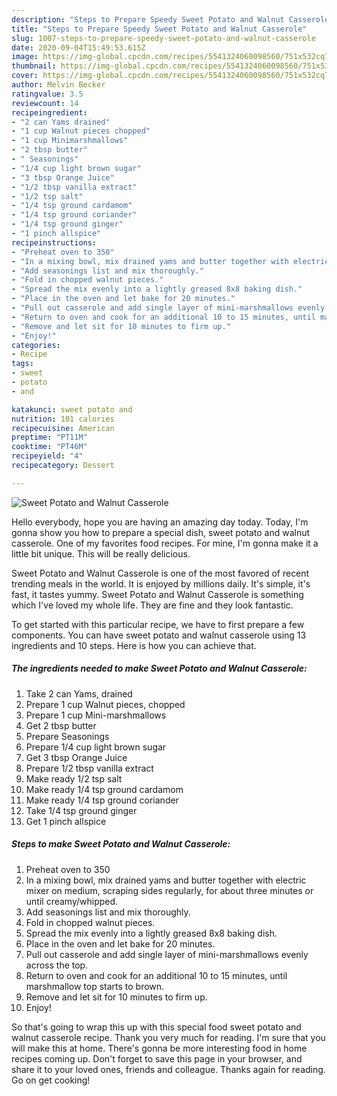 ```yaml
---
description: "Steps to Prepare Speedy Sweet Potato and Walnut Casserole"
title: "Steps to Prepare Speedy Sweet Potato and Walnut Casserole"
slug: 1007-steps-to-prepare-speedy-sweet-potato-and-walnut-casserole
date: 2020-09-04T15:49:53.615Z
image: https://img-global.cpcdn.com/recipes/5541324060098560/751x532cq70/sweet-potato-and-walnut-casserole-recipe-main-photo.jpg
thumbnail: https://img-global.cpcdn.com/recipes/5541324060098560/751x532cq70/sweet-potato-and-walnut-casserole-recipe-main-photo.jpg
cover: https://img-global.cpcdn.com/recipes/5541324060098560/751x532cq70/sweet-potato-and-walnut-casserole-recipe-main-photo.jpg
author: Melvin Becker
ratingvalue: 3.5
reviewcount: 14
recipeingredient:
- "2 can Yams drained"
- "1 cup Walnut pieces chopped"
- "1 cup Minimarshmallows"
- "2 tbsp butter"
- " Seasonings"
- "1/4 cup light brown sugar"
- "3 tbsp Orange Juice"
- "1/2 tbsp vanilla extract"
- "1/2 tsp salt"
- "1/4 tsp ground cardamom"
- "1/4 tsp ground coriander"
- "1/4 tsp ground ginger"
- "1 pinch allspice"
recipeinstructions:
- "Preheat oven to 350"
- "In a mixing bowl, mix drained yams and butter together with electric mixer on medium, scraping sides regularly, for about three minutes or until creamy/whipped."
- "Add seasonings list and mix thoroughly."
- "Fold in chopped walnut pieces."
- "Spread the mix evenly into a lightly greased 8x8 baking dish."
- "Place in the oven and let bake for 20 minutes."
- "Pull out casserole and add single layer of mini-marshmallows evenly across the top."
- "Return to oven and cook for an additional 10 to 15 minutes, until marshmallow top starts to brown."
- "Remove and let sit for 10 minutes to firm up."
- "Enjoy!"
categories:
- Recipe
tags:
- sweet
- potato
- and

katakunci: sweet potato and 
nutrition: 101 calories
recipecuisine: American
preptime: "PT11M"
cooktime: "PT46M"
recipeyield: "4"
recipecategory: Dessert

---
```



![Sweet Potato and Walnut Casserole](https://img-global.cpcdn.com/recipes/5541324060098560/751x532cq70/sweet-potato-and-walnut-casserole-recipe-main-photo.jpg)

Hello everybody, hope you are having an amazing day today. Today, I'm gonna show you how to prepare a special dish, sweet potato and walnut casserole. One of my favorites food recipes. For mine, I'm gonna make it a little bit unique. This will be really delicious.



Sweet Potato and Walnut Casserole is one of the most favored of recent trending meals in the world. It is enjoyed by millions daily. It's simple, it's fast, it tastes yummy. Sweet Potato and Walnut Casserole is something which I've loved my whole life. They are fine and they look fantastic.


To get started with this particular recipe, we have to first prepare a few components. You can have sweet potato and walnut casserole using 13 ingredients and 10 steps. Here is how you can achieve that.

<!--inarticleads1-->

##### The ingredients needed to make Sweet Potato and Walnut Casserole:

1. Take 2 can Yams, drained
1. Prepare 1 cup Walnut pieces, chopped
1. Prepare 1 cup Mini-marshmallows
1. Get 2 tbsp butter
1. Prepare  Seasonings
1. Prepare 1/4 cup light brown sugar
1. Get 3 tbsp Orange Juice
1. Prepare 1/2 tbsp vanilla extract
1. Make ready 1/2 tsp salt
1. Make ready 1/4 tsp ground cardamom
1. Make ready 1/4 tsp ground coriander
1. Take 1/4 tsp ground ginger
1. Get 1 pinch allspice




<!--inarticleads2-->

##### Steps to make Sweet Potato and Walnut Casserole:

1. Preheat oven to 350
1. In a mixing bowl, mix drained yams and butter together with electric mixer on medium, scraping sides regularly, for about three minutes or until creamy/whipped.
1. Add seasonings list and mix thoroughly.
1. Fold in chopped walnut pieces.
1. Spread the mix evenly into a lightly greased 8x8 baking dish.
1. Place in the oven and let bake for 20 minutes.
1. Pull out casserole and add single layer of mini-marshmallows evenly across the top.
1. Return to oven and cook for an additional 10 to 15 minutes, until marshmallow top starts to brown.
1. Remove and let sit for 10 minutes to firm up.
1. Enjoy!




So that's going to wrap this up with this special food sweet potato and walnut casserole recipe. Thank you very much for reading. I'm sure that you will make this at home. There's gonna be more interesting food in home recipes coming up. Don't forget to save this page in your browser, and share it to your loved ones, friends and colleague. Thanks again for reading. Go on get cooking!
